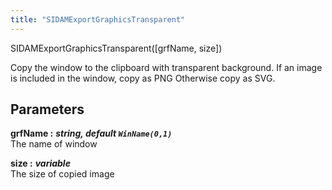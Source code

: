 ```yaml
---
title: "SIDAMExportGraphicsTransparent"
---
```

<p class="function_definition">SIDAMExportGraphicsTransparent(<span class="function_variables">[grfName, size]</span>)</p>

Copy the window to the clipboard with transparent background.
If an image is included in the window, copy as PNG
Otherwise copy as SVG.

## Parameters

**grfName :** ***string, default `WinName(0,1)`***  
The name of window

**size :** ***variable***  
The size of copied image
